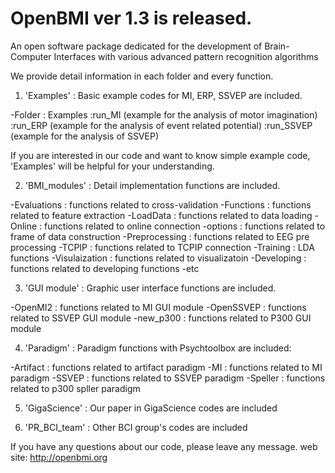# OpenBMI ver 1.3 is released.
An open software package dedicated for the development of Brain-Computer Interfaces with various advanced pattern recognition algorithms

We provide detail information in each folder and every function.

1) 'Examples'
  : Basic example codes for MI, ERP, SSVEP are included.
  
-Folder : Examples
  :run_MI (example for the analysis of motor imagination)
  :run_ERP (example for the analysis of event related potential)
  :run_SSVEP (example for the analysis of SSVEP)

If you are interested in our code and want to know simple example code, 'Examples' will be helpful for your understanding. 

2) 'BMI_modules'
  : Detail implementation functions are included.
    
-Evaluations : functions related to cross-validation
-Functions  : functions related to feature extraction
-LoadData : functions related to data loading 
-Online : functions related to online connection
-options  : functions related to frame of data construction
-Preprocessing  : functions related to EEG pre processing 
-TCPIP  : functions related to TCPIP connection 
-Training : LDA functions
-Visulaization  : functions related to visualizatoin 
-Developing : functions related to developing functions
-etc 

3)  'GUI module'
  : Graphic user interface functions are included.

-OpenMI2 : functions related to MI GUI module
-OpenSSVEP  : functions related to SSVEP GUI module
-new_p300 : functions related to P300 GUI module 

4) 'Paradigm'
    : Paradigm functions with Psychtoolbox are included:
    
-Artifact : functions related to artifact paradigm
-MI  : functions related to MI paradigm
-SSVEP : functions related to SSVEP paradigm
-Speller : functions related to p300 spller paradigm

5) 'GigaScience'
    : Our paper in GigaScience codes are included
    
6) 'PR_BCI_team'
    : Other BCI group's codes are included
    
    
If you have any questions about our code, please leave any message.
web site: http://openbmi.org

